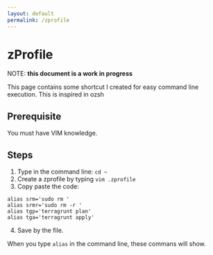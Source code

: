 ```yaml
---
layout: default
permalink: /zprofile
---
```


# zProfile

NOTE: **this document is a work in progress**

This page contains some shortcut I created for easy command line execution. This is inspired in ozsh

## Prerequisite

You must have VIM knowledge.

## Steps

1. Type in the command line: `cd ~`
2. Create a zprofile by typing `vim .zprofile`
3. Copy paste the code:
```
alias srm='sudo rm '
alias srmr='sudo rm -r '
alias tgp='terragrunt plan'
alias tga='terragrunt apply'
```
4. Save by the file.

When you type `alias` in the command line, these commans will show.
